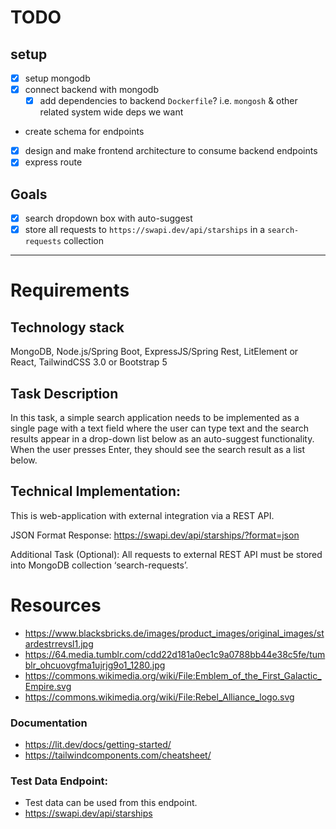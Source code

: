 # TODO

## setup

- [x] setup mongodb
- [x] connect backend with mongodb
    - [x] add dependencies to backend `Dockerfile`? i.e. `mongosh` & other related system wide deps we want
- create schema for endpoints
- [x] design and make frontend architecture to consume backend endpoints
- [x] express route

## Goals
- [x] search dropdown box with auto-suggest 
- [x] store all requests to `https://swapi.dev/api/starships` in a `search-requests` collection

---

# Requirements

## Technology stack
MongoDB, Node.js/Spring Boot, ExpressJS/Spring Rest, LitElement or React, TailwindCSS 3.0 or
Bootstrap 5

## Task Description
In this task, a simple search application needs to be implemented as a single page with a text
field where the user can type text and the search results appear in a drop-down list below as
an auto-suggest functionality. When the user presses Enter, they should see the search result
as a list below.

## Technical Implementation:
This is web-application with external integration via a REST API.


JSON Format Response:
https://swapi.dev/api/starships/?format=json

Additional Task (Optional):
All requests to external REST API must be stored into MongoDB collection ‘search-requests’.

# Resources
- https://www.blacksbricks.de/images/product_images/original_images/stardestrrevsl1.jpg
- https://64.media.tumblr.com/cdd22d181a0ec1c9a0788bb44e38c5fe/tumblr_ohcuovgfma1ujrjg9o1_1280.jpg
- https://commons.wikimedia.org/wiki/File:Emblem_of_the_First_Galactic_Empire.svg
- https://commons.wikimedia.org/wiki/File:Rebel_Alliance_logo.svg

### Documentation
- https://lit.dev/docs/getting-started/
- https://tailwindcomponents.com/cheatsheet/
 
### Test Data Endpoint:
- Test data can be used from this endpoint.
- https://swapi.dev/api/starships
